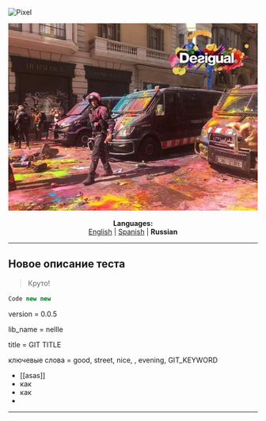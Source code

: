 ![Pixel](src)<p align="center"><img src="https://github.com/markolofsen/nellle/blob/master/.banners/banner_ru.jpg?raw=1" /></p>
<p align="center"><b>Languages:</b><br /><a href="https://github.com/markolofsen/nellle/blob/master/README.md">English</a> | <a href="https://github.com/markolofsen/nellle/blob/master/README_es.md">Spanish</a> | <b>Russian</b></p>

---

## Новое описание теста

> Круто!

```javascript
Code new new
```

version = 0.0.5

lib_name = nellle

title = GIT TITLE

ключевые слова = good, street, nice, , evening, GIT_KEYWORD

* [[asas]]
* как
* как
*

---

